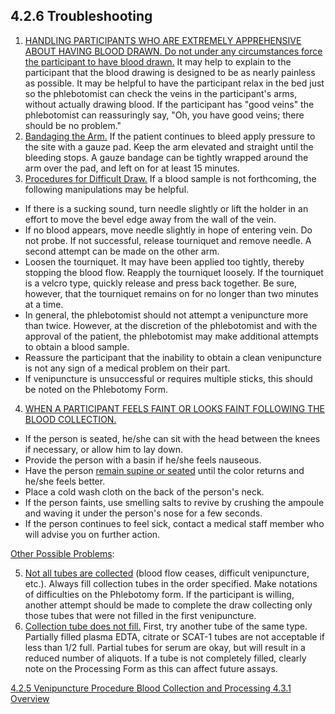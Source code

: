 ## 4.2.6 Troubleshooting

1. <u>HANDLING PARTICIPANTS WHO ARE EXTREMELY APPREHENSIVE ABOUT HAVING BLOOD DRAWN.  Do not under any circumstances force the participant to have blood drawn.</u>  It may help to explain to the participant that the blood drawing is designed to be as nearly painless as possible.  It may be helpful to have the participant relax in the bed just so the phlebotomist can check the veins in the participant's arms, without actually drawing blood. If the participant has "good veins" the phlebotomist can reassuringly say, "Oh, you have good veins; there should be no problem."  
2. <u>Bandaging the Arm.</u> If the patient continues to bleed apply pressure to the site with a gauze pad.  Keep the arm elevated and straight until the bleeding stops.  A gauze bandage can be tightly wrapped around the arm over the pad, and left on for at least 15 minutes.
3. <u>Procedures for Difficult Draw.</u> If a blood sample is not forthcoming, the following manipulations may be helpful.

  * If there is a sucking sound, turn needle slightly or lift the holder in an effort to move the bevel edge away from the wall of the vein.
  * If no blood appears, move needle slightly in hope of entering vein.  Do not probe.  If not successful, release tourniquet and remove needle.  A second attempt can be made on the other arm.
  * Loosen the tourniquet.  It may have been applied too tightly, thereby stopping the blood flow.  Reapply the tourniquet loosely.  If the tourniquet is a velcro type, quickly release and press back together.  Be sure, however, that the tourniquet remains on for no longer than two minutes at a time.
  * In general, the phlebotomist should not attempt a venipuncture more than twice.  	However, at the discretion of the phlebotomist and with the approval of the 	patient, the phlebotomist may make additional attempts to obtain a blood sample.
  * Reassure the participant that the inability to obtain a clean venipuncture is not any sign of a medical problem on their part.
  * If venipuncture is unsuccessful or requires multiple sticks, this should be noted on the Phlebotomy Form.

4. <u>WHEN A PARTICIPANT FEELS FAINT OR LOOKS FAINT FOLLOWING THE BLOOD COLLECTION.</u>

  * If the person is seated, he/she can sit with the head between the knees if necessary, or allow him to lay down.
  * Provide the person with a basin if he/she feels nauseous.
  * Have the person <u>remain supine or seated</u> until the color returns and he/she feels better.
  * Place a cold wash cloth on the back of the person's neck.
  * If the person faints, use smelling salts to revive by crushing the ampoule and waving it under the person's nose for a few seconds.
  * If the person continues to feel sick, contact a medical staff member who will advise you on further action.

<u>Other Possible Problems</u>: 

5. <u>Not all tubes are collected</u> (blood flow ceases, difficult venipuncture, etc.).  Always fill collection tubes in the order specified.  Make notations of difficulties on the Phlebotomy form.  If the participant is willing, another attempt should be made to complete the draw collecting only those tubes that were not filled in the first venipuncture.
6. <u>Collection tube does not fill.</u>
	First, try another tube of the same type.  Partially filled plasma EDTA, citrate or SCAT-1 tubes are not acceptable if less than 1/2 full.  Partial tubes for serum are okay, but will result in a reduced number of aliquots.  If a tube is not completely filled, clearly note on the Processing Form as this can affect future assays.
  

<div class="center">
<div class="btn-group">
  <a href=":pages_path:/manuals/blood-collection-processing/4-02-05-venipuncture-procedure.md" class="btn btn-default">
    <span class="glyphicon glyphicon-chevron-left"></span>
    4.2.5 Venipuncture Procedure
  </a>

  <a href=":pages_path:/manuals/blood-collection-processing" class="btn btn-default">
    <span class="glyphicon glyphicon-chevron-up"></span>
    Blood Collection and Processing
  </a>

  <a href=":pages_path:/manuals/blood-collection-processing/4-03-01-processing-overview.md" class="btn btn-success">
    4.3.1 Overview
    <span class="glyphicon glyphicon-chevron-right"></span>
  </a>
</div>
</div>